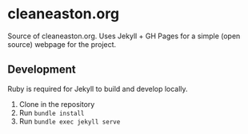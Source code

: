 # cleaneaston.org

Source of cleaneaston.org. Uses Jekyll + GH Pages for a simple (open source) webpage for the project.

## Development

Ruby is required for Jekyll to build and develop locally.

1. Clone in the repository
2. Run `bundle install`
3. Run `bundle exec jekyll serve`
